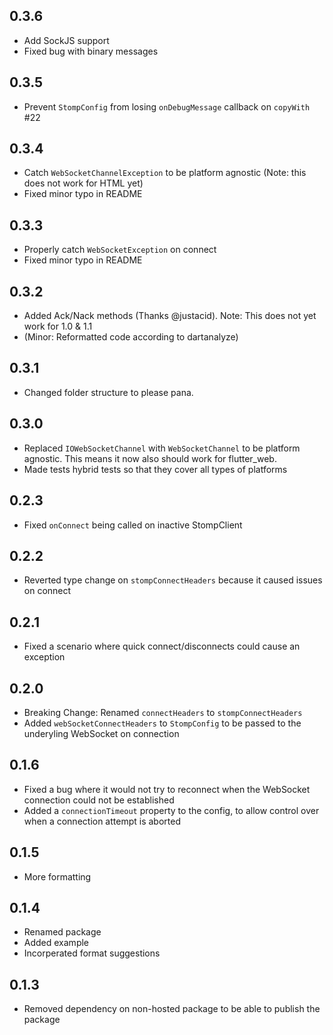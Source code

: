 ## 0.3.6
 - Add SockJS support
 - Fixed bug with binary messages

## 0.3.5
 - Prevent `StompConfig` from losing `onDebugMessage` callback on `copyWith` #22

## 0.3.4
 - Catch `WebSocketChannelException` to be platform agnostic (Note: this does not work for HTML yet)
 - Fixed minor typo in README

## 0.3.3
 - Properly catch `WebSocketException` on connect
 - Fixed minor typo in README

## 0.3.2
 - Added Ack/Nack methods (Thanks @justacid). Note: This does not yet work for 1.0 & 1.1
 - (Minor: Reformatted code according to dartanalyze)

## 0.3.1
 - Changed folder structure to please pana.

## 0.3.0
 - Replaced `IOWebSocketChannel` with `WebSocketChannel` to be platform agnostic. This means it now also should work for flutter_web.
 - Made tests hybrid tests so that they cover all types of platforms

## 0.2.3
 - Fixed `onConnect` being called on inactive StompClient

## 0.2.2
 - Reverted type change on `stompConnectHeaders` because it caused issues on connect

## 0.2.1
 - Fixed a scenario where quick connect/disconnects could cause an exception

## 0.2.0
 - Breaking Change: Renamed `connectHeaders` to `stompConnectHeaders`
 - Added `webSocketConnectHeaders` to `StompConfig` to be passed to the underyling WebSocket on connection

## 0.1.6
 - Fixed a bug where it would not try to reconnect when the WebSocket connection could not be established
 - Added a `connectionTimeout` property to the config, to allow control over when a connection attempt is aborted

## 0.1.5
 - More formatting

## 0.1.4
 - Renamed package
 - Added example
 - Incorperated format suggestions

## 0.1.3
 - Removed dependency on non-hosted package to be able to publish the package